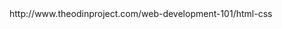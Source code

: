 <head>
<title>Google clone</title>
<link>http://www.theodinproject.com/web-development-101/html-css</link>
</head>